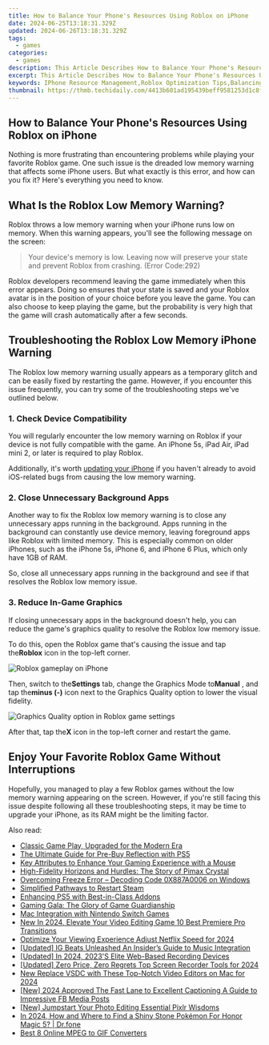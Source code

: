 ```yaml
---
title: How to Balance Your Phone's Resources Using Roblox on iPhone
date: 2024-06-25T13:18:31.329Z
updated: 2024-06-26T13:18:31.329Z
tags:
  - games
categories:
  - games
description: This Article Describes How to Balance Your Phone's Resources Using Roblox on iPhone
excerpt: This Article Describes How to Balance Your Phone's Resources Using Roblox on iPhone
keywords: IPhone Resource Management,Roblox Optimization Tips,Balancing iOS Device Performance,Mobile App Efficiency Tricks,Phone Resources Control Guide,Maximizing iPhone Battery Life,Enhancing Roblox Usage Sustainability
thumbnail: https://thmb.techidaily.com/4413b601ad195439beff9581253d1c8f619535fc721b43b4dca709d022c56e41.jpg
---
```


## How to Balance Your Phone's Resources Using Roblox on iPhone

 Nothing is more frustrating than encountering problems while playing your favorite Roblox game. One such issue is the dreaded low memory warning that affects some iPhone users. But what exactly is this error, and how can you fix it? Here's everything you need to know.

## What Is the Roblox Low Memory Warning?

 Roblox throws a low memory warning when your iPhone runs low on memory. When this warning appears, you'll see the following message on the screen:

> Your device's memory is low. Leaving now will preserve your state and prevent Roblox from crashing. (Error Code:292)

 Roblox developers recommend leaving the game immediately when this error appears. Doing so ensures that your state is saved and your Roblox avatar is in the position of your choice before you leave the game. You can also choose to keep playing the game, but the probability is very high that the game will crash automatically after a few seconds.

## Troubleshooting the Roblox Low Memory iPhone Warning

 The Roblox low memory warning usually appears as a temporary glitch and can be easily fixed by restarting the game. However, if you encounter this issue frequently, you can try some of the troubleshooting steps we've outlined below.

### 1\. Check Device Compatibility

 You will regularly encounter the low memory warning on Roblox if your device is not fully compatible with the game. An iPhone 5s, iPad Air, iPad mini 2, or later is required to play Roblox.

 Additionally, it's worth [updating your iPhone](https://www.makeuseof.com/tag/update-iphone-ios-apps-data/) if you haven't already to avoid iOS-related bugs from causing the low memory warning.

### 2\. Close Unnecessary Background Apps

 Another way to fix the Roblox low memory warning is to close any unnecessary apps running in the background. Apps running in the background can constantly use device memory, leaving foreground apps like Roblox with limited memory. This is especially common on older iPhones, such as the iPhone 5s, iPhone 6, and iPhone 6 Plus, which only have 1GB of RAM.

 So, close all unnecessary apps running in the background and see if that resolves the Roblox low memory issue.

### 3\. Reduce In-Game Graphics

 If closing unnecessary apps in the background doesn't help, you can reduce the game's graphics quality to resolve the Roblox low memory issue.

 To do this, open the Roblox game that's causing the issue and tap the**Roblox** icon in the top-left corner.

![Roblox gameplay on iPhone](https://static1.makeuseofimages.com/wordpress/wp-content/uploads/2023/11/roblox-icon.jpg)

 Then, switch to the**Settings** tab, change the Graphics Mode to**Manual** , and tap the**minus (-)** icon next to the Graphics Quality option to lower the visual fidelity.

![Graphics Quality option in Roblox game settings](https://static1.makeuseofimages.com/wordpress/wp-content/uploads/2023/11/graphics-quality-option.jpg)

 After that, tap the**X** icon in the top-left corner and restart the game.

## Enjoy Your Favorite Roblox Game Without Interruptions

 Hopefully, you managed to play a few Roblox games without the low memory warning appearing on the screen. However, if you're still facing this issue despite following all these troubleshooting steps, it may be time to upgrade your iPhone, as its RAM might be the limiting factor.


<ins class="adsbygoogle"
     style="display:block"
     data-ad-format="autorelaxed"
     data-ad-client="ca-pub-7571918770474297"
     data-ad-slot="1223367746"></ins>



<ins class="adsbygoogle"
     style="display:block"
     data-ad-client="ca-pub-7571918770474297"
     data-ad-slot="8358498916"
     data-ad-format="auto"
     data-full-width-responsive="true"></ins>

<span class="atpl-alsoreadstyle">Also read:</span>
<div><ul>
<li><a href="https://games-able.techidaily.com/classic-game-play-upgraded-for-the-modern-era/"><u>Classic Game Play, Upgraded for the Modern Era</u></a></li>
<li><a href="https://games-able.techidaily.com/the-ultimate-guide-for-pre-buy-reflection-with-ps5/"><u>The Ultimate Guide for Pre-Buy Reflection with PS5</u></a></li>
<li><a href="https://games-able.techidaily.com/key-attributes-to-enhance-your-gaming-experience-with-a-mouse/"><u>Key Attributes to Enhance Your Gaming Experience with a Mouse</u></a></li>
<li><a href="https://games-able.techidaily.com/high-fidelity-horizons-and-hurdles-the-story-of-pimax-crystal/"><u>High-Fidelity Horizons and Hurdles: The Story of Pimax Crystal</u></a></li>
<li><a href="https://games-able.techidaily.com/overcoming-freeze-error-decoding-code-0x887a0006-on-windows/"><u>Overcoming Freeze Error – Decoding Code 0X887A0006 on Windows</u></a></li>
<li><a href="https://games-able.techidaily.com/simplified-pathways-to-restart-steam/"><u>Simplified Pathways to Restart Steam</u></a></li>
<li><a href="https://games-able.techidaily.com/enhancing-ps5-with-best-in-class-addons/"><u>Enhancing PS5 with Best-in-Class Addons</u></a></li>
<li><a href="https://games-able.techidaily.com/gaming-gala-the-glory-of-game-guardianship/"><u>Gaming Gala: The Glory of Game Guardianship</u></a></li>
<li><a href="https://games-able.techidaily.com/mac-integration-with-nintendo-switch-games/"><u>Mac Integration with Nintendo Switch Games</u></a></li>
<li><a href="https://ai-driven-video-production.techidaily.com/new-in-2024-elevate-your-video-editing-game-10-best-premiere-pro-transitions/"><u>New In 2024, Elevate Your Video Editing Game 10 Best Premiere Pro Transitions</u></a></li>
<li><a href="https://extra-skills.techidaily.com/optimize-your-viewing-experience-adjust-netflix-speed-for-2024/"><u>Optimize Your Viewing Experience  Adjust Netflix Speed for 2024</u></a></li>
<li><a href="https://instagram-videos.techidaily.com/updated-ig-beats-unleashed-an-insiders-guide-to-music-integration/"><u>[Updated] IG Beats Unleashed  An Insider’s Guide to Music Integration</u></a></li>
<li><a href="https://visual-screen-recording.techidaily.com/updated-in-2024-2023s-elite-web-based-recording-devices/"><u>[Updated] In 2024, 2023'S Elite Web-Based Recording Devices</u></a></li>
<li><a href="https://visual-screen-recording.techidaily.com/updated-zero-price-zero-regrets-top-screen-recorder-tools-for-2024/"><u>[Updated] Zero Price, Zero Regrets  Top Screen Recorder Tools for 2024</u></a></li>
<li><a href="https://video-ai-editor.techidaily.com/new-replace-vsdc-with-these-top-notch-video-editors-on-mac-for-2024/"><u>New Replace VSDC with These Top-Notch Video Editors on Mac for 2024</u></a></li>
<li><a href="https://facebook-videos.techidaily.com/new-2024-approved-the-fast-lane-to-excellent-captioning-a-guide-to-impressive-fb-media-posts/"><u>[New] 2024 Approved  The Fast Lane to Excellent Captioning  A Guide to Impressive FB Media Posts</u></a></li>
<li><a href="https://extra-support.techidaily.com/new-jumpstart-your-photo-editing-essential-pixlr-wisdoms/"><u>[New] Jumpstart Your Photo Editing  Essential Pixlr Wisdoms</u></a></li>
<li><a href="https://pokemon-go-android.techidaily.com/in-2024-how-and-where-to-find-a-shiny-stone-pokemon-for-honor-magic-5-drfone-by-drfone-virtual-android/"><u>In 2024, How and Where to Find a Shiny Stone Pokémon For Honor Magic 5? | Dr.fone</u></a></li>
<li><a href="https://ai-video-editing.techidaily.com/best-8-online-mpeg-to-gif-converters/"><u>Best 8 Online MPEG to GIF Converters</u></a></li>
</ul></div>
